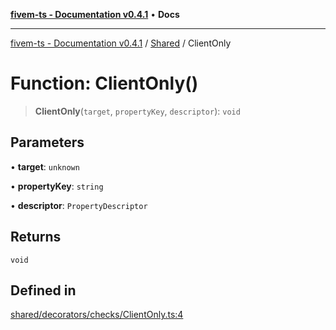 [**fivem-ts - Documentation v0.4.1**](../../../README.md) • **Docs**

***

[fivem-ts - Documentation v0.4.1](../../../README.md) / [Shared](../README.md) / ClientOnly

# Function: ClientOnly()

> **ClientOnly**(`target`, `propertyKey`, `descriptor`): `void`

## Parameters

• **target**: `unknown`

• **propertyKey**: `string`

• **descriptor**: `PropertyDescriptor`

## Returns

`void`

## Defined in

[shared/decorators/checks/ClientOnly.ts:4](https://github.com/Purpose-Dev/fivem-ts/blob/main/src/shared/decorators/checks/ClientOnly.ts#L4)
